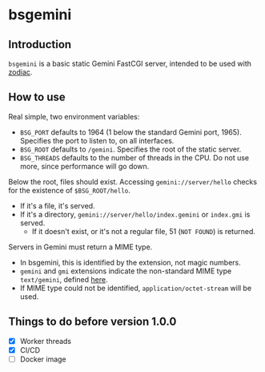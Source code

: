 # bsgemini

## Introduction
`bsgemini` is a basic static Gemini FastCGI server, intended to be used with [zodiac](https://github.com/jlxip/zodiac).

## How to use
Real simple, two environment variables:
- `BSG_PORT` defaults to 1964 (1 below the standard Gemini port, 1965). Specifies the port to listen to, on all interfaces.
- `BSG_ROOT` defaults to `/gemini`. Specifies the root of the static server.
- `BSG_THREADS` defaults to the number of threads in the CPU. Do not use more, since performance will go down.

Below the root, files should exist. Accessing `gemini://server/hello` checks for the existence of `$BSG_ROOT/hello`.
- If it's a file, it's served.
- If it's a directory, `gemini://server/hello/index.gemini` or `index.gmi` is served.
  - If it doesn't exist, or it's not a regular file, 51 (`NOT FOUND`) is returned.

Servers in Gemini must return a MIME type.
- In bsgemini, this is identified by the extension, not magic numbers.
- `gemini` and `gmi` extensions indicate the non-standard MIME type `text/gemini`, defined [here](https://gemini.circumlunar.space/docs/gemtext.gmi).
- If MIME type could not be identified, `application/octet-stream` will be used.

## Things to do before version 1.0.0
- [x] Worker threads
- [x] CI/CD
- [ ] Docker image
